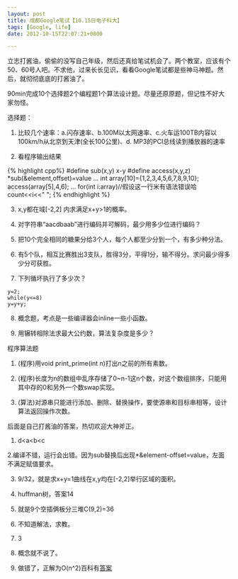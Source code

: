 ```yaml
---
layout: post
title: 成都Google笔试【10.15日电子科大】
tags: [Google, life]
date: 2012-10-15T22:07:21+0800

---
```


立志打酱油，偷偷的没写自己年级，然后还真给笔试机会了。两个教室，应该有个50、60号人吧。不求他，过来长长见识，看看Google笔试都是些神马神题。然后，就彻彻底底的打酱油了。  

90min完成10个选择题2个编程题1个算法设计题。尽量还原原题，但记性不好大家勿怪。

选择题：

1. 比较几个速率：a.闪存速率、b.100M以太网速率、c.火车运100TB内容以100km/h从北京到天津(全长100公里)、d. MP3的PCI总线读到播放器的速率

2. 看程序输出结果

{% highlight cpp%}
#define sub(x,y) x-y
#define access(x,y,z) *sub(&element,offset)=value
...
int array[10]={1,2,3,4,5,6,7,8,9,10};
access(array[5],4,6);
...
for(int i:array)//假设这一行米有语法错误哈
  count<<i<<" ";
{% endhighlight %}

3. x,y都在域\[-2,2\] 内求满足x+y>1的概率。

4. 对字符串“aacdbaab”进行编码并可解码，最少用多少位进行编码？

5. 把10个完全相同的糖果分给3个人，每个人都至少分到一个，有多少种分法。

6. 有5个队，相互比赛胜出3支队，胜得3分，平得1分，输不得分。求问最少得多少分可获胜。

7. 下列循坏执行了多少次？

```
y=2;
while(y<=8)
y=y+y;
```

8. 概念题，考点是一些编译器会inline一些小函数。

10. 用辗转相除法求最大公约数，算法复杂度是多少？

程序算法题

1. (程序)用void print\_prime(int n)打出n之前的所有素数。

2. (程序)长度为n的数组中乱序存储了0~n-1这n个数，对这个数组排序，只能用其中存的0和另外一个数swap实现。

3. (算法)对源串只能进行添加、删除、替换操作，要使源串和目标串相等，设计算法返回操作次数。

后面是自己打酱油的答案，热切欢迎大神斧正。

1. d<a<b<c

2.编译不错，运行会出错。因为sub替换后出现\*&element-offset=value，左面不满足赋值要求。

3. 9/32，就是求x+y=1曲线在x,y均在\[-2,2\]举行区域的面积。

4. huffman树，答案14

5. 就是9个空插俩板分三堆C(9,2)=36

6. 不知道解法，求教。

7. 3

8. 概念就不说了。

10. 做错了，正解为O(n^2)百科有[答案][Link 1]


[Link 1]: https://zh.wikipedia.org/zh/%E8%BC%BE%E8%BD%89%E7%9B%B8%E9%99%A4%E6%B3%95#.E7.AE.97.E6.B3.95.E6.95.88.E7.8E.87